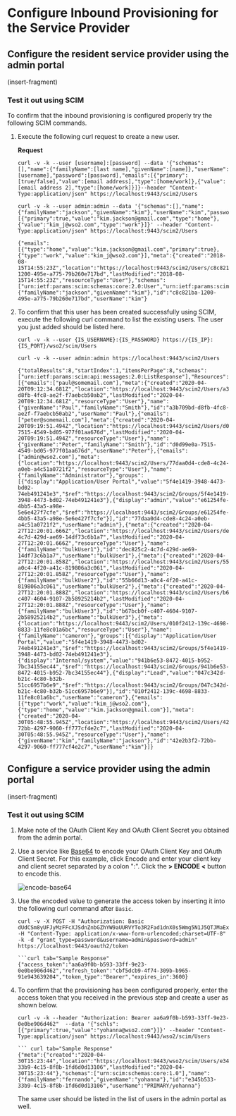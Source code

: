# Configure Inbound Provisioning for the Service Provider 

## Configure the resident service provider using the admin portal

(insert-fragment)

### Test it out using SCIM

To confirm that the inbound provisioning is configured properly try the following SCIM commands. 

1. Execute the following curl request to create a new user. 

    **Request**

    ```curl
    curl -v -k --user [username]:[password] --data '{"schemas":[],"name":{"familyName":[last name],"givenName":[name]},"userName":[username],"password":[password],"emails":[{"primary":[true/false],"value":[email address],"type":[home/work]},{"value":[email address 2],"type":[home/work]}]}--header "Content-Type:application/json" https://localhost:9443/scim2/Users
    ```

    ```curl tab="Sample Request" 
    curl -v -k --user admin:admin --data '{"schemas":[],"name":{"familyName":"jackson","givenName":"kim"},"userName":"kim","password":"kimwso2","emails":[{"primary":true,"value":"kim.jackson@gmail.com","type":"home"},{"value":"kim_j@wso2.com","type":"work"}]}' --header "Content-Type:application/json" https://localhost:9443/scim2/Users
    ```

    ```curl tab="Sample Response"
    {"emails":[{"type":"home","value":"kim.jackson@gmail.com","primary":true},{"type":"work","value":"kim_j@wso2.com"}],"meta":{"created":"2018-08-15T14:55:23Z","location":"https://localhost:9443/scim2/Users/c8c821ba-1200-495e-a775-79b260e717bd","lastModified":"2018-08-15T14:55:23Z","resourceType":"User"},"schemas":["urn:ietf:params:scim:schemas:core:2.0:User","urn:ietf:params:scim:schemas:extension:enterprise:2.0:User"],"name":{"familyName":"jackson","givenName":"kim"},"id":"c8c821ba-1200-495e-a775-79b260e717bd","userName":"kim"}
    ```

2. To confirm that this user has been created successfully using SCIM, execute the following curl command to list the existing users. The user you just added should be listed here.  

    ```curl
    curl -v -k --user {IS_USERNAME}:{IS_PASSWORD} https://{IS_IP}:{IS_PORT}/wso2/scim/Users
    ```

    ```curl tab="Sample Request"
    curl -v -k --user admin:admin https://localhost:9443/scim2/Users
    ```

    ```curl tab-"Sample Response"
    {"totalResults":8,"startIndex":1,"itemsPerPage":8,"schemas":["urn:ietf:params:scim:api:messages:2.0:ListResponse"],"Resources":[{"emails":["paul@somemail.com"],"meta":{"created":"2020-04-20T09:12:34.681Z","location":"https://localhost:9443/scim2/Users/a3b709bd-d8fb-4fc8-ae2f-f7aebcb50ab2","lastModified":"2020-04-20T09:12:34.681Z","resourceType":"User"},"name":{"givenName":"Paul","familyName":"Smith"},"id":"a3b709bd-d8fb-4fc8-ae2f-f7aebcb50ab2","userName":"Paul"},{"emails":["peter@somemail.com"],"meta":{"created":"2020-04-20T09:19:51.494Z","location":"https://localhost:9443/scim2/Users/d0d99e0a-7515-4549-bd05-977f01aa676d","lastModified":"2020-04-20T09:19:51.494Z","resourceType":"User"},"name":{"givenName":"Peter","familyName":"Smith"},"id":"d0d99e0a-7515-4549-bd05-977f01aa676d","userName":"Peter"},{"emails":["admin@wso2.com"],"meta":{"location":"https://localhost:9443/scim2/Users/77daa0d4-cde8-4c24-a0eb-a4c51a0721f2","resourceType":"User"},"name":{"familyName":"Administrator"},"groups":[{"display":"Application/User Portal","value":"5f4e1419-3948-4473-bd02-74eb491241e3","$ref":"https://localhost:9443/scim2/Groups/5f4e1419-3948-4473-bd02-74eb491241e3"},{"display":"admin","value":"e61254fe-4bb5-43a5-a98e-5e6e427f7cfe","$ref":"https://localhost:9443/scim2/Groups/e61254fe-4bb5-43a5-a98e-5e6e427f7cfe"}],"id":"77daa0d4-cde8-4c24-a0eb-a4c51a0721f2","userName":"admin"},{"meta":{"created":"2020-04-27T12:20:01.666Z","location":"https://localhost:9443/scim2/Users/dec825c2-4c7d-429d-ae69-14df73c6b1a7","lastModified":"2020-04-27T12:20:01.666Z","resourceType":"User"},"name":{"familyName":"bulkUser1"},"id":"dec825c2-4c7d-429d-ae69-14df73c6b1a7","userName":"bulkUser1"},{"meta":{"created":"2020-04-27T12:20:01.858Z","location":"https://localhost:9443/scim2/Users/55b66d13-a0c4-4f20-a41c-819806a3c061","lastModified":"2020-04-27T12:20:01.858Z","resourceType":"User"},"name":{"familyName":"bulkUser2"},"id":"55b66d13-a0c4-4f20-a41c-819806a3c061","userName":"bulkUser2"},{"meta":{"created":"2020-04-27T12:20:01.888Z","location":"https://localhost:9443/scim2/Users/b67bcb0f-c407-4604-9107-2b58925214b2","lastModified":"2020-04-27T12:20:01.888Z","resourceType":"User"},"name":{"familyName":"bulkUser3"},"id":"b67bcb0f-c407-4604-9107-2b58925214b2","userName":"bulkUser3"},{"meta":{"location":"https://localhost:9443/scim2/Users/010f2412-139c-4698-8833-11fe8c01a6bc","resourceType":"User"},"name":{"familyName":"cameron"},"groups":[{"display":"Application/User Portal","value":"5f4e1419-3948-4473-bd02-74eb491241e3","$ref":"https://localhost:9443/scim2/Groups/5f4e1419-3948-4473-bd02-74eb491241e3"},{"display":"Internal/system","value":"941b6e53-8472-4015-b952-7bc34155ec44","$ref":"https://localhost:9443/scim2/Groups/941b6e53-8472-4015-b952-7bc34155ec44"},{"display":"Lead","value":"047c342d-b21c-4c80-b32b-51cc6957b6e9","$ref":"https://localhost:9443/scim2/Groups/047c342d-b21c-4c80-b32b-51cc6957b6e9"}],"id":"010f2412-139c-4698-8833-11fe8c01a6bc","userName":"cameron"},{"emails":[{"type":"work","value":"kim_j@wso2.com"},{"type":"home","value":"kim.jackson@gmail.com"}],"meta":{"created":"2020-04-30T05:48:55.945Z","location":"https://localhost:9443/scim2/Users/42e2b3f2-72bb-4297-9060-ff777cf4e2c7","lastModified":"2020-04-30T05:48:55.945Z","resourceType":"User"},"name":{"givenName":"kim","familyName":"jackson"},"id":"42e2b3f2-72bb-4297-9060-ff777cf4e2c7","userName":"kim"}]}
    ```

## Configure a service provider using the admin portal

(insert-fragment)

### Test it out using SCIM 

1. Make note of the OAuth Client Key and OAuth Client Secret you obtained from the admin portal. 

2. Use a service like [Base64](https://www.base64encode.org/) to encode your OAuth Client Key and OAuth Client Secret. For this example, click Encode and enter your client key and client secret separated by a colon ":". Click the **> ENCODE \<** button to encode this.

    ![encode-base64](../assets/img/guides/encode-base64.png)

3. Use the encoded value to generate the access token by inserting it into the following curl command after `Basic`.

    ```curl tab="Sample Requeest"
    curl -v -X POST -H "Authorization: Basic dUdCSm8yUFJyMzFFcXJSdnZnbGZhYW9aUURVYTo3R2Fad1dnX0s5Wmg5N1J5QTJMaExqcHVEMmdh" -H "Content-Type: application/x-www-form-urlencoded;charset=UTF-8" -k -d "grant_type=password&username=admin&password=admin" https://localhost:9443/oauth2/token

    ```curl tab="Sample Response"
    {"access_token":"aa6a9f0b-b593-33ff-9e23-0e0be906d462","refresh_token":"cbf5dcb9-4f74-309b-b965-91e943639204","token_type":"Bearer","expires_in":3600}
    ```

4. To confirm that the provisioning has been configured properly, enter the access token that you received in the previous step and create a user as shown below. 

    ```curl tab="Sample Request"
    curl -v -k --header "Authorization: Bearer aa6a9f0b-b593-33ff-9e23-0e0be906d462"  --data '{"schls":[{"primary":true,"value":"yohanna@wso2.com"}]}' --header "Content-Type:application/json" https://localhost:9443/wso2/scim/Users

    ``` curl tab="Sample Response"
    {"meta":{"created":"2020-04-30T15:23:44","location":"https://localhost:9443/wso2/scim/Users/e345b533-33b9-4c15-8f8b-1fd6d0d13106","lastModified":"2020-04-30T15:23:44"},"schemas":["urn:scim:schemas:core:1.0"],"name":{"familyName":"fernando","givenName":"yohanna"},"id":"e345b533-33b9-4c15-8f8b-1fd6d0d13106","userName":"PRIMARY/yohanna"}
    ```

    The same user should be listed in the list of users in the admin portal as well. 
